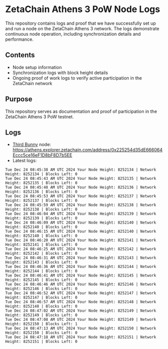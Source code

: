 # ZetaChain Athens 3 PoW Node Logs
This repository contains logs and proof that we have successfully set up and run a node on the ZetaChain Athens 3 network. The logs demonstrate continuous node operation, including synchronization details and performance.

## Contents
- Node setup information
- Synchronization logs with block height details
- Ongoing proof of work logs to verify active participation in the ZetaChain network

## Purpose
This repository serves as documentation and proof of participation in the ZetaChain Athens 3 PoW testnet.

## Logs

- [Third Bunny](https://thirdbunny.xyz/) node: https://athens.explorer.zetachain.com/address/0x225254d35dE666064Eccc5ce16eF1D8bF8D7b5EE
- Latest logs:
```
Tue Dec 24 08:45:38 AM UTC 2024 Your Node Height: 8252134 | Network Height: 8252134 | Blocks Left: 0
Tue Dec 24 08:45:43 AM UTC 2024 Your Node Height: 8252135 | Network Height: 8252135 | Blocks Left: 0
Tue Dec 24 08:45:48 AM UTC 2024 Your Node Height: 8252136 | Network Height: 8252136 | Blocks Left: 0
Tue Dec 24 08:45:53 AM UTC 2024 Your Node Height: 8252137 | Network Height: 8252137 | Blocks Left: 0
Tue Dec 24 08:45:59 AM UTC 2024 Your Node Height: 8252138 | Network Height: 8252138 | Blocks Left: 0
Tue Dec 24 08:46:04 AM UTC 2024 Your Node Height: 8252139 | Network Height: 8252139 | Blocks Left: 0
Tue Dec 24 08:46:09 AM UTC 2024 Your Node Height: 8252140 | Network Height: 8252140 | Blocks Left: 0
Tue Dec 24 08:46:15 AM UTC 2024 Your Node Height: 8252140 | Network Height: 8252140 | Blocks Left: 0
Tue Dec 24 08:46:20 AM UTC 2024 Your Node Height: 8252141 | Network Height: 8252141 | Blocks Left: 0
Tue Dec 24 08:46:25 AM UTC 2024 Your Node Height: 8252142 | Network Height: 8252142 | Blocks Left: 0
Tue Dec 24 08:46:31 AM UTC 2024 Your Node Height: 8252143 | Network Height: 8252143 | Blocks Left: 0
Tue Dec 24 08:46:36 AM UTC 2024 Your Node Height: 8252144 | Network Height: 8252144 | Blocks Left: 0
Tue Dec 24 08:46:41 AM UTC 2024 Your Node Height: 8252145 | Network Height: 8252145 | Blocks Left: 0
Tue Dec 24 08:46:46 AM UTC 2024 Your Node Height: 8252146 | Network Height: 8252146 | Blocks Left: 0
Tue Dec 24 08:46:52 AM UTC 2024 Your Node Height: 8252147 | Network Height: 8252147 | Blocks Left: 0
Tue Dec 24 08:46:57 AM UTC 2024 Your Node Height: 8252148 | Network Height: 8252148 | Blocks Left: 0
Tue Dec 24 08:47:02 AM UTC 2024 Your Node Height: 8252149 | Network Height: 8252149 | Blocks Left: 0
Tue Dec 24 08:47:08 AM UTC 2024 Your Node Height: 8252149 | Network Height: 8252150 | Blocks Left: 1
Tue Dec 24 08:47:13 AM UTC 2024 Your Node Height: 8252150 | Network Height: 8252150 | Blocks Left: 0
Tue Dec 24 08:47:18 AM UTC 2024 Your Node Height: 8252151 | Network Height: 8252151 | Blocks Left: 0
```
